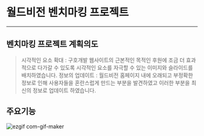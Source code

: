 # 월드비전 벤치마킹 프로젝트
------------------------------------------------------------------------------

## 벤치마킹 프로젝트 계획의도
> 
> 시각적인 요소 확대 : 구호개발 웹사이트의 근본적인 목적인 후원에 조금 더 효과적으로 다가갈 수 있도록 시각적인 요소를 자극할 수 있는 이미지와 슬라이드를 배치하였습니다.
> 정보의 업데이트 : 월드비전 홈페이지 내에 오래되고 부정확한 정보로 인해 사용자들을 혼란스럽게 만드는 부분을 발견하였고 이러한 부분을 최신의 정보로 업데이트 하였습니다.







## 주요기능

![ezgif com-gif-maker](https://user-images.githubusercontent.com/73590837/97592112-a64b0f00-1a43-11eb-9f9a-8d08221ad3e3.gif)

 
